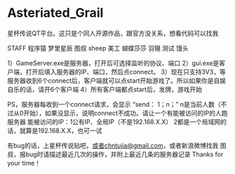 Asteriated_Grail
================

星杯传说QT平台。这只是个同人开源作品，跟官方没关系，想看代码可以找我

STAFF
程序猿 梦里星辰 图叔 sheep
美工 蝴蝶莎莎 羽翎
测试 馒头

1）GameServer.exe是服务器，打开后可选择监听的协议、端口
2）gui.exe是客户端，打开后填入服务器的IP、端口，然后点connect。
3）现在只支持3V3，等服务器收到6个connect后，客户端就可以点start开始游戏了。所以如果你是自娱自乐的话，请开6个客户端
4）所有客户端都点start后，发牌，游戏开始

PS，服务器每收到一个connect请求，会显示
    “send：
     1；n；”
	n是当前人数（不过从0开始），如果没显示，说明connect不成功。请让一个有能被访问的IP的人跑服务器
	能被访问的IP：1公有IP、全局IP（不是192.168.X.X） 
	              2都是一个局域网的话，就算是192.168.X.X，也可一试

有bug的话，上星杯传说贴吧，或者chntujia@gmail.com，或者新浪微博找我 图叔，报bug时请描述最近几次的操作，并附上最近几条的服务器记录
Thanks for your time！
